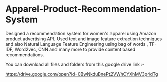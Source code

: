 # Apparel-Product-Recommendation-System

Designed a recommendation system for women's apparel using Amazon product advertising API. Used text and image feature extraction 
techniques and also Natural Language Feature Engineering using bag of words , TF-IDF, Word2vec, CNN and many more to provide content based 
recommendations. 

You can download all files and folders from this google drive link :-

https://drive.google.com/open?id=0BwNkduBnePt2VWhCYXhMV3p4dTg
